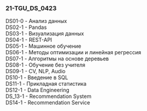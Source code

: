 ### 21-TGU_DS_0423

DS01-0 - Анализ данных  
DS02-1 - Pandas  
DS03-1 - Визуализация данных  
DS04-1 - REST-API  
DS05-1 - Машинное обучение  
DS06-1 - Методы оптимизации и линейная регрессия  
DS07-1 - Алгоритмы на основе деревьев  
DS08-1 - Обучение без учителя  
DS09-1 - CV, NLP, Audio  
DS10-1 - Введение в SQL  
DS11-1 - Прикладная статистика  
DS12-1 - Data Engineering  
DS_13-1 - Recommendation System  
DS14-1 - Recommendation Service  
